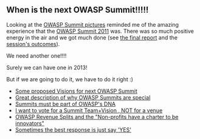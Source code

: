 ##  When is the next OWASP Summit!!!!! 

Looking at the [OWASP Summit pictures](https://picasaweb.google.com/103054218257696470914/OWASPSummit?gsessionid=5EHA7D4GzGOw0L8iAqcVrw#) reminded me of the amazing experience that the [OWASP Summit 2011](https://www.owasp.org/index.php/Summit_2011) was. There was so much positive energy in the air and we got much done (see [the final report](http://sl.owasp.org/summit2011_finalreport) and the [session's outcomes](https://www.owasp.org/index.php/Summit_2011_Outcomes)).

We need another one!!!!

Surely we can have one in 2013!

But if we are going to do it, we have to do it right :)

  * [Some proposed Visions for next OWASP Summit](http://diniscruz.blogspot.com/2012/04/some-proposed-visions-for-next-owasp.html) 
  * [Great description of why OWASP Summits are special](http://diniscruz.blogspot.com/2012/04/great-description-of-why-owasp-summits.html) 
  * [Summits must be part of OWASP's DNA](http://diniscruz.blogspot.com/2012/04/summits-must-be-part-of-owasps-dna.html) 
  * [I want to vote for a Summit Team+Vision , NOT for a venue](http://diniscruz.blogspot.com/2012/04/i-want-to-vote-for-summit-teamvision.html) 
  * [OWASP Revenue Splits and the "Non-profits have a charter to be innovators"](http://diniscruz.blogspot.com/2012/12/owasp-revenue-splits-and-non-profits.html) 
  * [Sometimes the best response is just say 'YES'](http://diniscruz.blogspot.com/2012/10/sometimes-best-response-is-just-say-yes.html) 

  

